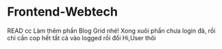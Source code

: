 # Frontend-Webtech
READ cc
Làm thêm phần Blog Grid nhé!
Xong xuôi phần chưa login đã, rồi chỉ cần cop hết tất cả vào logged rồi đổi Hi,User thôi 
